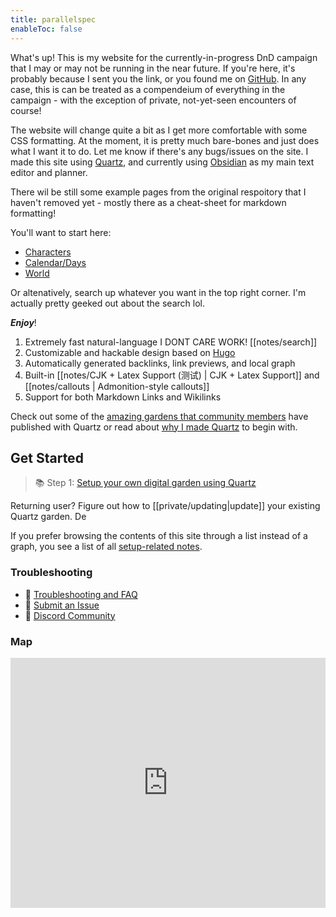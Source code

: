 ```yaml
---
title: parallelspec
enableToc: false
---
```


What's up! This is my website for the currently-in-progress DnD campaign that I may or may not be running in the near future. If you're here, it's probably because I sent you the link, or you found me on [GitHub](https://github.com/parallelspec/parallelspec.github.io). In any case, this is can be treated as a compendeium of everything in the campaign - with the exception of private, not-yet-seen encounters of course!

The website will change quite a bit as I get more comfortable with some CSS formatting. At the moment, it is pretty much bare-bones and just does what I want it to do. Let me know if there's any bugs/issues on the site. I made this site using [Quartz](https://github.com/jackyzha0/quartz), and currently using [Obsidian](https://obsidian.md) as my main text editor and planner. 

There wil be still some example pages from the original respoitory that I haven't removed yet - mostly there as a cheat-sheet for markdown formatting! 

You'll want to start here:
- [Characters](/tags/characters)
- [Calendar/Days](/tags/calendar)
- [World](/tags/world)

Or altenatively, search up whatever you want in the top right corner. I'm actually pretty geeked out about the search lol.

***Enjoy***!
1. Extremely fast natural-language I DONT CARE WORK! [[notes/search]]
2. Customizable and hackable design based on [Hugo](https://gohugo.io/)
3. Automatically generated backlinks, link previews, and local graph
4. Built-in [[notes/CJK + Latex Support (测试) | CJK + Latex Support]] and [[notes/callouts | Admonition-style callouts]]
5. Support for both Markdown Links and Wikilinks

Check out some of the [amazing gardens that community members](notes/showcase.md) have published with Quartz or read about [why I made Quartz](notes/philosophy.md) to begin with.

## Get Started
> 📚 Step 1: [Setup your own digital garden using Quartz](notes/setup.md)

Returning user? Figure out how to [[private/updating|update]] your existing Quartz garden. De

If you prefer browsing the contents of this site through a list instead of a graph, you see a list of all [setup-related notes](/tags/setup).

### Troubleshooting
- 🚧 [Troubleshooting and FAQ](notes/troubleshooting.md)
- 🐛 [Submit an Issue](https://github.com/jackyzha0/quartz/issues)
- 👀 [Discord Community](https://discord.gg/cRFFHYye7t)

### Map
<iframe width='100%' height='400px' src="https://api.mapbox.com/styles/v1/bibos/clgao149h000r01nzpmd79xwa.html?title=false&access_token=pk.eyJ1IjoiYmlib3MiLCJhIjoiY2xnYW1ycGptMWozbTNxcWxwNXZ2YjZ6ZyJ9.Kg_IG68DWqd-x7K8cbpzUg&zoomwheel=false#5.03/20.71/21.88" title="LeMap-copy" style="border:none;"></iframe>

